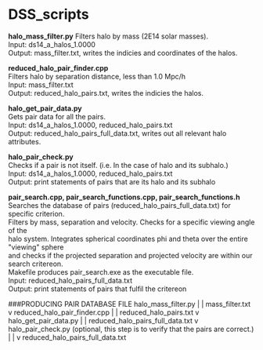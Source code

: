 # DSS_scripts

**halo_mass_filter.py**
Filters halo by mass (2E14 solar masses). <br />
Input: ds14_a_halos_1.0000 <br />
Output: mass_filter.txt, writes the indicies and coordinates of the halos. <br />

**reduced_halo_pair_finder.cpp**  <br />
Filters halo by separation distance, less than 1.0 Mpc/h <br />
Input: mass_filter.txt <br />
Output: reduced_halo_pairs.txt, writes the indicies the halos. <br />

**halo_get_pair_data.py** <br />
Gets pair data for all the pairs. <br />
Input: ds14_a_halos_1.0000, reduced_halo_pairs.txt <br />
Output: reduced_halo_pairs_full_data.txt, writes out all relevant halo attributes. <br />

**halo_pair_check.py** <br />
Checks if a pair is not itself. (i.e. In the case of halo and its subhalo.) <br />
Input: ds14_a_halos_1.0000, reduced_halo_pairs.txt <br />
Output: print statements of pairs that are its halo and its subhalo <br />

**pair_search.cpp, pair_search_functions.cpp, pair_search_functions.h** <br />
Searches the database of pairs (reduced_halo_pairs_full_data.txt) for specific criterion. <br />
Filters by mass, separation and velocity. Checks for a specific viewing angle of the <br />
halo system. Integrates spherical coordinates phi and theta over the entire "viewing" sphere <br />
and checks if the projected separation and projected velocity are within our search critereon. <br />
Makefile produces pair_search.exe as the executable file. <br />
Input: reduced_halo_pairs_full_data.txt <br />
Output: print statements of pairs that fulfil the critereon <br />

###PRODUCING PAIR DATABASE FILE
halo_mass_filter.py
        |
        | mass_filter.txt
        v
reduced_halo_pair_finder.cpp
        |
        | reduced_halo_pairs.txt
        v
halo_get_pair_data.py
        |
        | reduced_halo_pairs_full_data.txt
        v
halo_pair_check.py (optional, this step is to verify that the pairs are correct.)
        |
        |
        v
reduced_halo_pairs_full_data.txt
